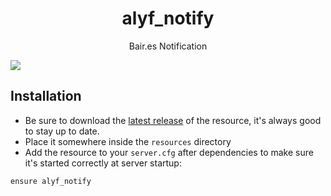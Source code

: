 <div align="center">

  <h1 align="center">alyf_notify</h1>

  <p align="center">
    Bair.es Notification
  </p>
</div>

<img src="https://user-images.githubusercontent.com/60477582/171034076-a15f0d8e-8216-487e-a51a-e01322c316c7.png">

## Installation

- Be sure to download the [latest release](https://github.com/gonzagradtke/alyf_notify) of the resource, it's always good to stay up to date.
- Place it somewhere inside the `resources` directory
- Add the resource to your `server.cfg` after dependencies to make sure it's started correctly at server startup:
```
ensure alyf_notify
```
